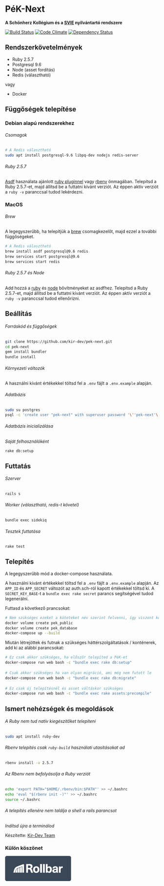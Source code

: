# PéK-Next

**A Schönherz Kollégium és a [SVIE](https://svie.hu/) nyilvántartó rendszere**

[![Build Status](https://travis-ci.org/kir-dev/pek-next.png?branch=master)](https://travis-ci.org/kir-dev/pek-next)
[![Code Climate](https://codeclimate.com/github/kir-dev/pek-next.png)](https://codeclimate.com/github/kir-dev/pek-next)
[![Dependency Status](https://gemnasium.com/kir-dev/pek-next.png)](https://gemnasium.com/kir-dev/pek-next)

## Rendszerkövetelmények

- Ruby 2.5.7
- Postgresql 9.6
- Node (asset fordítás)
- Redis (választható)

vagy

- Docker

## Függőségek telepítése

### Debian alapú rendszerekhez

###### Csomagok

```bash
# A Redis választható
sudo apt install postgresql-9.6 libpq-dev nodejs redis-server
```

###### Ruby 2.5.7

[Asdf](https://asdf-vm.github.io/asdf/#/core-manage-asdf-vm) használata ajánlott [ruby pluginnel](https://github.com/asdf-vm/asdf-ruby) vagy [rbenv](https://github.com/rbenv/rbenv) önmagában. Telepítsd a Ruby 2.5.7-et, majd állítsd be a futtatni kívánt verziót. Az éppen aktív verziót a `ruby -v` paranccsal tudod lekérdezni.

### MacOS

###### Brew

A legegyszerűbb, ha telepítjük a [brew](https://brew.sh) csomagkezelőt, majd ezzel a további függőségeket.

```bash
# A Redis választható
brew install asdf postgresql@9.6 redis
brew services start postgresql@9.6
brew services start redis
```

###### Ruby 2.5.7 és Node

Add hozzá a [ruby](https://github.com/asdf-vm/asdf-ruby) és [node](https://github.com/asdf-vm/asdf-nodejs) bővítményeket az asdfhez. Telepítsd a Ruby 2.5.7-et, majd állítsd be a futtatni kívánt verziót. Az éppen aktív verziót a `ruby -v` paranccsal tudod ellenőrizni.

## Beállítás

###### Forráskód és függőségek

```bash
git clone https://github.com/kir-dev/pek-next.git
cd pek-next
gem install bundler
bundle install
```

###### Környezeti változók

A használni kívánt értékekkel töltsd fel a `.env` fájlt a `.env.example` alapján.

###### Adatbázis

```bash
sudo su postgres
psql -c 'create user "pek-next" with superuser password '\''pek-next'\'';'
```

###### Adatbázis inicializálása

_Saját felhasználóként_

```bash
rake db:setup
```

## Futtatás

###### Szerver

```bash
rails s
```

###### Worker (választható, redis-t követel)

```bash
bundle exec sidekiq
```

###### Tesztek futtatása

```bash
rake test
```

## Telepítés

A legegyszerűbb mód a docker-compose használata.

A használni kívánt értékekkel töltsd fel a `.env` fájlt a `.env.example` alapján. Az `APP_ID` és `APP_SECRET` változót az auth.sch-ról kapott értékekkel töltsd ki. A `SECRET_KEY_BASE`-t a `bundle exec rake secret` parancs segítségével tudod legenerálni.

Futtasd a következő prancsokat:

```bash
# Nem szükséges ezeket a köteteket név szerint felvenni, így viszont könnyebb lehet hivatkozni rájuk később.
docker volume create pek_public
docker volume create pek_database
docker-compose up --build
```

Miután létrejöttek és futnak a szükséges háttérszolgáltatások / konténerek, add ki az alábbi parancsokat:

```bash
# Ez csak akkor szükséges, ha először telepíted a PéK-et
docker-compose run web bash -c "bundle exec rake db:setup"

# Csak akkor szükséges ha van olyan migráció, ami még nem futott le
docker-compose run web bash -c "bundle exec rake db:migrate"

# Ez csak új telepítésnél és asset váltáskor szükséges
docker-compose run web bash -c "bundle exec rake assets:precompile"
```

## Ismert nehézségek és megoldások

###### A Ruby nem tud natív kiegészítőket telepíteni

```bash
sudo apt install ruby-dev
```

###### Rbenv telepítés csak `ruby-build` használati utasításokat ad

```bash
rbenv install -v 2.5.7
```

###### Az Rbenv nem befolyásolja a Ruby verziót

```bash
echo 'export PATH="$HOME/.rbenv/bin:$PATH"' >> ~/.bashrc
echo 'eval "$(rbenv init -)"' >> ~/.bashrc
source ~/.bashrc
```

###### A telepítés ellenére nem találja a shell a rails parancsot

_Indítsd újra a terminálod_

Készítette: [Kir-Dev Team](https://kir-dev.sch.bme.hu/)

### Külön köszönet

[![Rollbar](public/img/rollbar.png)](https://rollbar.com/)
